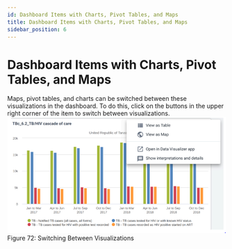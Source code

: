 ```yaml
---
id: Dashboard Items with Charts, Pivot Tables, and Maps 
title: Dashboard Items with Charts, Pivot Tables, and Maps
sidebar_position: 6
---
```



# Dashboard Items with Charts, Pivot Tables, and Maps

Maps, pivot tables, and charts can be switched between these visualizations in the dashboard. To do this, click on the buttons in the upper right corner of the item to switch between visualizations.
![alt text](<../../static/img/Switching between visualizations.PNG>)
Figure 72: Switching Between Visualizations